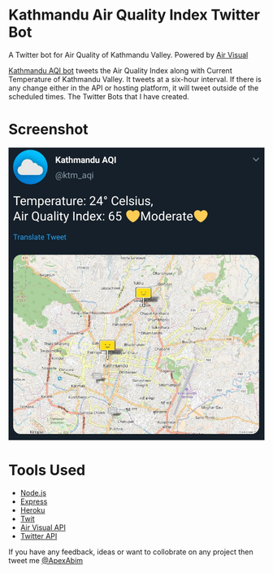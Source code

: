 # Kathmandu Air Quality Index Twitter Bot

A Twitter bot for Air Quality of Kathmandu Valley. Powered by [Air Visual](https://www.iqair.com/air-pollution-data-api)

[Kathmandu AQI bot](https://twitter.com/ktm_aqi) tweets  the Air Quality Index along with Current Temperature of Kathmandu Valley. It tweets at a six-hour interval. If there is any change either in the API or hosting platform, it will tweet outside of the scheduled times.
The Twitter Bots that I have created.
  
# Screenshot
 
 ![](ktm_api.jpg)
  
  
# Tools Used
 - [Node.js](https://nodejs.org/en/)
 - [Express](https://expressjs.com/)
 - [Heroku](https://www.heroku.com/)
 - [Twit](https://github.com/ttezel/twit)
 - [Air Visual API](https://airvisual.com/api/documentation)
 - [Twitter API](https://developer.twitter.com/en/docs)
  
  
 If you have any feedback, ideas or want to collobrate on any project then tweet me [@ApexAbim](https://twitter.com/ApexAbim)
